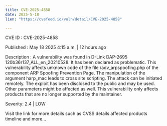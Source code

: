 ```yaml
---
title: CVE-2025-4858
date: 2025-5-18
lien: "https://cvefeed.io/vuln/detail/CVE-2025-4858"

---
```


CVE ID : CVE-2025-4858

Published :  May 18
2025
4:15 a.m. | 12 hours ago

Description : A vulnerability was found in D-Link DAP-2695 120b36r137_ALL_en_20210528. It has been declared as problematic. This vulnerability affects unknown code of the file /adv_arpspoofing.php of the component ARP Spoofing Prevention Page. The manipulation of the argument harp_mac leads to cross site scripting. The attack can be initiated remotely. The exploit has been disclosed to the public and may be used. Other parameters might be affected as well. This vulnerability only affects products that are no longer supported by the maintainer.

Severity: 2.4 | LOW

Visit the link for more details
such as CVSS details
affected products
timeline
and more...
